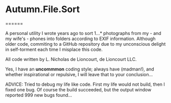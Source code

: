 # Autumn.File.Sort
======

A personal utility I wrote years ago to sort 1...* photographs from my - and my wife's - phones into folders according to EXIF information. Although older code, commiting to a GitHub repository due to my unconscious delight in self-torment each time I misplace this code.


All code written by L. Nicholas de Lioncourt, de Lioncourt LLC. 

Yes, I have an **uncommmon** coding style; always have (madman!), and whether inspirational or repulsive, I will leave that to your conclusion...

ADVICE: Tried to debug my life like code. First my life would not build, then I fixed one bug. Of course the build succeeded, but the output window reported 999 new bugs found... 
